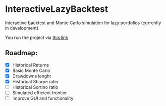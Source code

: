 # InteractiveLazyBacktest

Interactive backtest and Monte Carlo simulation for lazy portfolios (currently in development).

You run the project via [this link](https://enexqnt-interactivelazybacktest-web-13fjcw.streamlitapp.com/)

## Roadmap:

 * [x] Historical Returns
 * [x] Basic Monte Carlo
 * [X] Drawdowns lenght
 * [X] Historical Sharpe ratio
 * [ ] Historical Sortino ratio
 * [ ] Simulated efficient frontier
 * [ ] Improve GUI and functionality
